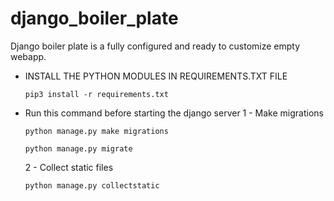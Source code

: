 # django_boiler_plate
Django boiler plate is a fully configured and ready to customize empty webapp.


- INSTALL THE PYTHON MODULES IN REQUIREMENTS.TXT FILE 
    
      pip3 install -r requirements.txt
    
- Run this command before starting the django server
     1 - Make migrations
      
      
      python manage.py make migrations
      
      python manage.py migrate
     2 - Collect static files
     
      python manage.py collectstatic
      
